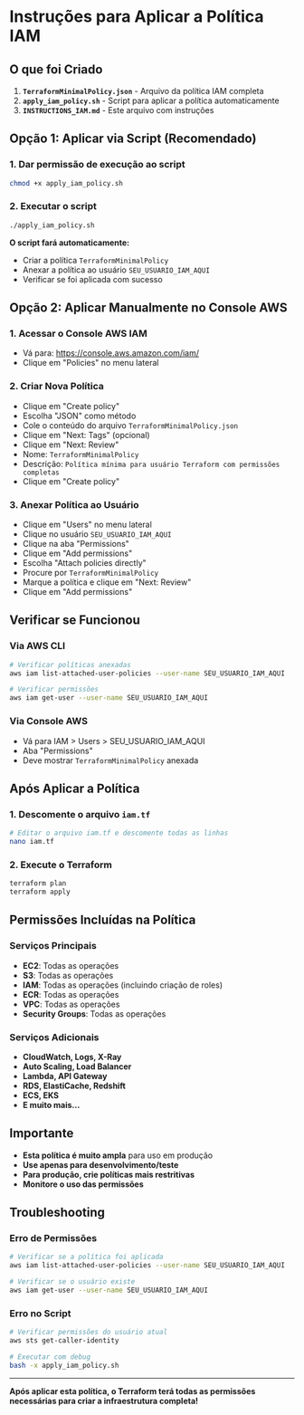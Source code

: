 # Instruções para Aplicar a Política IAM

## O que foi Criado

1. **`TerraformMinimalPolicy.json`** - Arquivo da política IAM completa
2. **`apply_iam_policy.sh`** - Script para aplicar a política automaticamente
3. **`INSTRUCTIONS_IAM.md`** - Este arquivo com instruções

## Opção 1: Aplicar via Script (Recomendado)

### 1. Dar permissão de execução ao script
```bash
chmod +x apply_iam_policy.sh
```

### 2. Executar o script
```bash
./apply_iam_policy.sh
```

**O script fará automaticamente:**
- Criar a política `TerraformMinimalPolicy`
- Anexar a política ao usuário `SEU_USUARIO_IAM_AQUI`
- Verificar se foi aplicada com sucesso

## Opção 2: Aplicar Manualmente no Console AWS

### 1. Acessar o Console AWS IAM
- Vá para: https://console.aws.amazon.com/iam/
- Clique em "Policies" no menu lateral

### 2. Criar Nova Política
- Clique em "Create policy"
- Escolha "JSON" como método
- Cole o conteúdo do arquivo `TerraformMinimalPolicy.json`
- Clique em "Next: Tags" (opcional)
- Clique em "Next: Review"
- Nome: `TerraformMinimalPolicy`
- Descrição: `Política mínima para usuário Terraform com permissões completas`
- Clique em "Create policy"

### 3. Anexar Política ao Usuário
- Clique em "Users" no menu lateral
- Clique no usuário `SEU_USUARIO_IAM_AQUI`
- Clique na aba "Permissions"
- Clique em "Add permissions"
- Escolha "Attach policies directly"
- Procure por `TerraformMinimalPolicy`
- Marque a política e clique em "Next: Review"
- Clique em "Add permissions"

## Verificar se Funcionou

### Via AWS CLI
```bash
# Verificar políticas anexadas
aws iam list-attached-user-policies --user-name SEU_USUARIO_IAM_AQUI

# Verificar permissões
aws iam get-user --user-name SEU_USUARIO_IAM_AQUI
```

### Via Console AWS
- Vá para IAM > Users > SEU_USUARIO_IAM_AQUI
- Aba "Permissions"
- Deve mostrar `TerraformMinimalPolicy` anexada

## Após Aplicar a Política

### 1. Descomente o arquivo `iam.tf`
```bash
# Editar o arquivo iam.tf e descomente todas as linhas
nano iam.tf
```

### 2. Execute o Terraform
```bash
terraform plan
terraform apply
```

## Permissões Incluídas na Política

### Serviços Principais
- **EC2**: Todas as operações
- **S3**: Todas as operações
- **IAM**: Todas as operações (incluindo criação de roles)
- **ECR**: Todas as operações
- **VPC**: Todas as operações
- **Security Groups**: Todas as operações

### Serviços Adicionais
- **CloudWatch, Logs, X-Ray**
- **Auto Scaling, Load Balancer**
- **Lambda, API Gateway**
- **RDS, ElastiCache, Redshift**
- **ECS, EKS**
- **E muito mais...**

## Importante

- **Esta política é muito ampla** para uso em produção
- **Use apenas para desenvolvimento/teste**
- **Para produção, crie políticas mais restritivas**
- **Monitore o uso das permissões**

## Troubleshooting

### Erro de Permissões
```bash
# Verificar se a política foi aplicada
aws iam list-attached-user-policies --user-name SEU_USUARIO_IAM_AQUI

# Verificar se o usuário existe
aws iam get-user --user-name SEU_USUARIO_IAM_AQUI
```

### Erro no Script
```bash
# Verificar permissões do usuário atual
aws sts get-caller-identity

# Executar com debug
bash -x apply_iam_policy.sh
```

---

**Após aplicar esta política, o Terraform terá todas as permissões necessárias para criar a infraestrutura completa!**
